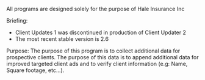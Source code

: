 All programs are designed solely for the purpose of Hale Insurance Inc

Briefing: 
- Client Updates 1 was discontinued in production of Client Updater 2
- The most recent stable version is 2.6

Purpose:
The purpose of this program is to collect additional data for prospective clients. The purpose of this data is to append additional data for improved targeted client ads and to verify client information (e.g: Name, Square footage, etc...). 
